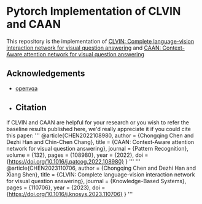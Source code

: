 # Pytorch Implementation of CLVIN and CAAN
This repository is the implementation of [CLVIN: Complete language-vision interaction network for visual question answering](https://doi.org/10.1016/j.knosys.2023.110706) and [CAAN: Context-Aware attention network for visual question answering](https://doi.org/10.1016/j.patcog.2022.108980)

## Acknowledgements
- [openvqa](https://github.com/MILVLG/openvqa)

- ## Citation
if CLVIN and CAAN are helpful for your research or you wish to refer the baseline results published here, we'd really appreciate it if you could cite this paper:
'''
@article{CHEN2022108980,
author = {Chongqing Chen and Dezhi Han and Chin-Chen Chang},
title = {CAAN: Context-Aware attention network for visual question answering},
journal = {Pattern Recognition},
volume = {132},
pages = {108980},
year = {2022},
doi = {https://doi.org/10.1016/j.patcog.2022.108980}
}
'''
'''
@article{CHEN2023110706,
author = {Chongqing Chen and Dezhi Han and Xiang Shen},
title = {CLVIN: Complete language-vision interaction network for visual question answering},
journal = {Knowledge-Based Systems},
pages = {110706},
year = {2023},
doi = {https://doi.org/10.1016/j.knosys.2023.110706}
}
'''
